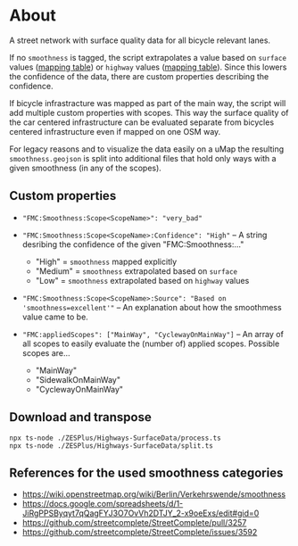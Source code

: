 # About

A street network with surface quality data for all bicycle relevant lanes.

If no `smoothness` is tagged, the script extrapolates a value based on `surface` values ([mapping table](./utils/extrapolatedSmoothnessBasedOnSurface.ts)) or `highway` values ([mapping table](./utils/extrapolatedSmoothnessBasedOnHighway.ts)). Since this lowers the confidence of the data, there are custom properties describing the confidence.

If bicycle infrastracture was mapped as part of the main way, the script will add multiple custom properties with scopes. This way the surface quality of the car centered infrastructure can be evaluated separate from bicycles centered infrastructure even if mapped on one OSM way.

For legacy reasons and to visualize the data easily on a uMap the resulting `smoothness.geojson` is split into additional files that hold only ways with a given smoothness (in any of the scopes).

## Custom properties

- `"FMC:Smoothness:Scope<ScopeName>": "very_bad"`
- `"FMC:Smoothness:Scope<ScopeName>:Confidence": "High"` – A string desribing the confidence of the given "FMC:Smoothness:…"

  - "High" = `smoothness` mapped explicitly
  - "Medium" = `smoothness` extrapolated based on `surface`
  - "Low" = `smoothness` extrapolated based on `highway` values

- `"FMC:Smoothness:Scope<ScopeName>:Source": "Based on 'smoothness=excellent'"` – An explanation about how the smoothmess value came to be.
- `"FMC:appliedScopes": ["MainWay", "CyclewayOnMainWay"]` – An array of all scopes to easily evaluate the (number of) applied scopes. Possible scopes are…

  - "MainWay"
  - "SidewalkOnMainWay"
  - "CyclewayOnMainWay"

## Download and transpose

```
npx ts-node ./ZESPlus/Highways-SurfaceData/process.ts
npx ts-node ./ZESPlus/Highways-SurfaceData/split.ts
```

## References for the used smoothness categories

- https://wiki.openstreetmap.org/wiki/Berlin/Verkehrswende/smoothness
- https://docs.google.com/spreadsheets/d/1-JiRgPPSByqyt7qQagFYJ3O7OvVh2DTJY_2-x9oeExs/edit#gid=0
- https://github.com/streetcomplete/StreetComplete/pull/3257
- https://github.com/streetcomplete/StreetComplete/issues/3592
